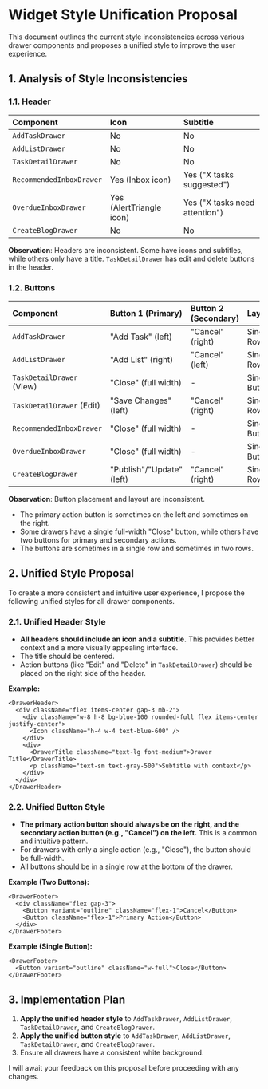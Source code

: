 # Widget Style Unification Proposal

This document outlines the current style inconsistencies across various drawer components and proposes a unified style to improve the user experience.

## 1. Analysis of Style Inconsistencies

### 1.1. Header

| Component | Icon | Subtitle |
| :--- | :--- | :--- |
| `AddTaskDrawer` | No | No |
| `AddListDrawer` | No | No |
| `TaskDetailDrawer` | No | No |
| `RecommendedInboxDrawer` | Yes (Inbox icon) | Yes ("X tasks suggested") |
| `OverdueInboxDrawer` | Yes (AlertTriangle icon) | Yes ("X tasks need attention") |
| `CreateBlogDrawer` | No | No |

**Observation**: Headers are inconsistent. Some have icons and subtitles, while others only have a title. `TaskDetailDrawer` has edit and delete buttons in the header.

### 1.2. Buttons

| Component | Button 1 (Primary) | Button 2 (Secondary) | Layout |
| :--- | :--- | :--- | :--- |
| `AddTaskDrawer` | "Add Task" (left) | "Cancel" (right) | Single Row |
| `AddListDrawer` | "Add List" (right) | "Cancel" (left) | Single Row |
| `TaskDetailDrawer` (View) | "Close" (full width) | - | Single Button |
| `TaskDetailDrawer` (Edit) | "Save Changes" (left) | "Cancel" (right) | Single Row |
| `RecommendedInboxDrawer` | "Close" (full width) | - | Single Button |
| `OverdueInboxDrawer` | "Close" (full width) | - | Single Button |
| `CreateBlogDrawer` | "Publish"/"Update" (left) | "Cancel" (right) | Single Row |

**Observation**: Button placement and layout are inconsistent.
- The primary action button is sometimes on the left and sometimes on the right.
- Some drawers have a single full-width "Close" button, while others have two buttons for primary and secondary actions.
- The buttons are sometimes in a single row and sometimes in two rows.

## 2. Unified Style Proposal

To create a more consistent and intuitive user experience, I propose the following unified styles for all drawer components.

### 2.1. Unified Header Style

- **All headers should include an icon and a subtitle.** This provides better context and a more visually appealing interface.
- The title should be centered.
- Action buttons (like "Edit" and "Delete" in `TaskDetailDrawer`) should be placed on the right side of the header.

**Example:**

```
<DrawerHeader>
  <div className="flex items-center gap-3 mb-2">
    <div className="w-8 h-8 bg-blue-100 rounded-full flex items-center justify-center">
      <Icon className="h-4 w-4 text-blue-600" />
    </div>
    <div>
      <DrawerTitle className="text-lg font-medium">Drawer Title</DrawerTitle>
      <p className="text-sm text-gray-500">Subtitle with context</p>
    </div>
  </div>
</DrawerHeader>
```

### 2.2. Unified Button Style

- **The primary action button should always be on the right, and the secondary action button (e.g., "Cancel") on the left.** This is a common and intuitive pattern.
- For drawers with only a single action (e.g., "Close"), the button should be full-width.
- All buttons should be in a single row at the bottom of the drawer.

**Example (Two Buttons):**

```
<DrawerFooter>
  <div className="flex gap-3">
    <Button variant="outline" className="flex-1">Cancel</Button>
    <Button className="flex-1">Primary Action</Button>
  </div>
</DrawerFooter>
```

**Example (Single Button):**

```
<DrawerFooter>
  <Button variant="outline" className="w-full">Close</Button>
</DrawerFooter>
```

## 3. Implementation Plan

1.  **Apply the unified header style** to `AddTaskDrawer`, `AddListDrawer`, `TaskDetailDrawer`, and `CreateBlogDrawer`.
2.  **Apply the unified button style** to `AddTaskDrawer`, `AddListDrawer`, `TaskDetailDrawer`, and `CreateBlogDrawer`.
3.  Ensure all drawers have a consistent white background.

I will await your feedback on this proposal before proceeding with any changes.